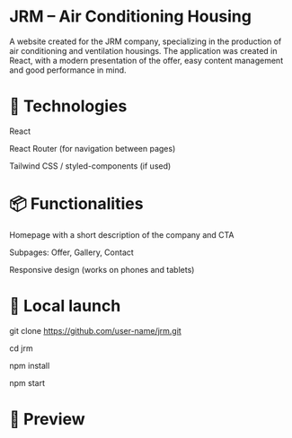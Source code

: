 # JRM – Air Conditioning Housing
A website created for the JRM company, specializing in the production of air conditioning and ventilation housings. The application was created in React, with a modern presentation of the offer, easy content management and good performance in mind.

# 🧰 Technologies
React

React Router (for navigation between pages)

Tailwind CSS / styled-components (if used)

# 📦 Functionalities
Homepage with a short description of the company and CTA

Subpages: Offer, Gallery, Contact

Responsive design (works on phones and tablets)

# 🔧 Local launch
git clone https://github.com/user-name/jrm.git

cd jrm

npm install

npm start

# 📸 Preview


